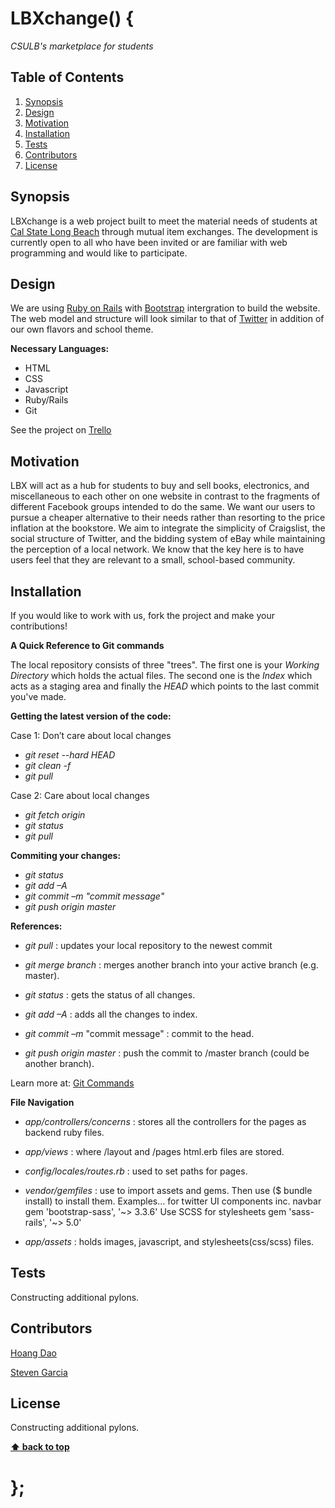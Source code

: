 # LBXchange() {

*CSULB's marketplace for students*

## Table of Contents

  1. [Synopsis](#synopsis)
  1. [Design](#design)
  1. [Motivation](#motivation)
  1. [Installation](#installation)
  1. [Tests](#tests)
  1. [Contributors](#contributors)
  1. [License](#license)

## Synopsis

LBXchange is a web project built to meet the material needs of students at [Cal State Long Beach](http://www.csulb.edu) through mutual item exchanges. The development is currently open to all who have been invited or are familiar with web programming and would like to participate. 

## Design

We are using [Ruby on Rails](http://rubyonrails.org/) with [Bootstrap](http://getbootstrap.com/) intergration to build the website. 
The web model and structure will look similar to that of [Twitter](https://twitter.com/?lang=en) in addition of our own flavors and school theme.

**Necessary Languages:**
- HTML
- CSS 
- Javascript
- Ruby/Rails
- Git 

See the project on [Trello](https://trello.com/b/oHUHYQME/lbx)

## Motivation

LBX will act as a hub for students to buy and sell books, electronics, and miscellaneous to each other on one website in contrast to the fragments of different Facebook groups intended to do the same. We want our users to pursue a cheaper alternative to their needs rather than resorting to the price inflation at the bookstore. We aim to integrate the simplicity of Craigslist, the social structure of Twitter, and the bidding system of eBay while maintaining the perception of a local network. We know that the key here is to have users feel that they are relevant to a small, school-based community.

## Installation

If you would like to work with us, fork the project and make your contributions!

**A Quick Reference to Git commands**

The local repository consists of three "trees". 
The first one is your *Working Directory* which holds the actual files. 
The second one is the *Index* which acts as a staging area and finally the *HEAD* which points to the last commit you've made.

**Getting the latest version of the code:**

Case 1: Don’t care about local changes

- *git reset --hard HEAD*
- *git clean -f*
- *git pull*

Case 2: Care about local changes

- *git fetch origin*
- *git status*
- *git pull*

**Commiting your changes:**

- *git status*
- *git add –A*
- *git commit –m "commit message"*
- *git push origin master*

**References:**

- *git pull* : updates your local repository to the newest commit

- *git merge branch* : merges another branch into your active branch (e.g. master).

- *git status* : gets the status of all changes.

- *git add –A* : adds all the changes to index.

- *git commit –m* "commit message" : commit to the head.

- *git push origin master* : push the commit to /master branch (could be another branch).

Learn more at: [Git Commands](http://rogerdudler.github.io/git-guide/)

**File Navigation**

- *app/controllers/concerns* : stores all the controllers for the pages as backend ruby files.

- *app/views* : where /layout and /pages html.erb files are stored.

- *config/locales/routes.rb* : used to set paths for pages.

- *vendor/gemfiles* : use to import assets and gems. Then use ($ bundle install) to install them. Examples…
  for twitter UI components inc. navbar gem 'bootstrap-sass', '~> 3.3.6'
  Use SCSS for stylesheets gem 'sass-rails', '~> 5.0'

- *app/assets* : holds images, javascript, and stylesheets(css/scss) files.

## Tests

Constructing additional pylons.

## Contributors

[Hoang Dao](https://github.com/S1v4)

[Steven Garcia](https://github.com/stevenGarciaDev)

## License

Constructing additional pylons.

**[⬆ back to top](#table-of-contents)**

# };
